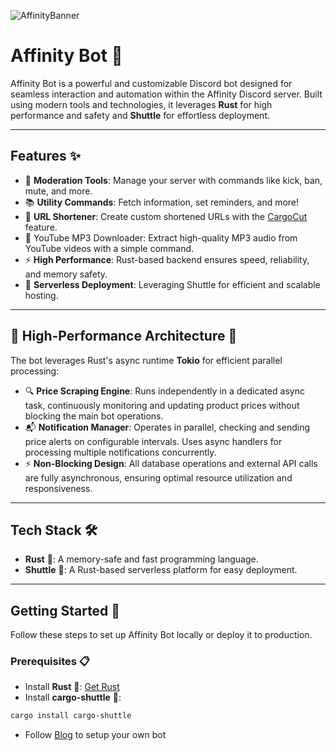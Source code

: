 ![AffinityBanner](https://github.com/user-attachments/assets/e207e037-b436-4007-a0a6-8bc73e0a99dd)
# **Affinity Bot** 🤖
Affinity Bot is a powerful and customizable Discord bot designed for seamless interaction and automation within the Affinity Discord server. Built using modern tools and technologies, it leverages **Rust** for high performance and safety and **Shuttle** for effortless deployment.

---
## **Features** ✨
- 🔧 **Moderation Tools**: Manage your server with commands like kick, ban, mute, and more.
- 📚 **Utility Commands**: Fetch information, set reminders, and more!
- 🔗 **URL Shortener**: Create custom shortened URLs with the [CargoСut](https://github.com/Sidharth-Singh10/CargoCut) feature.
- 🎵 YouTube MP3 Downloader: Extract high-quality MP3 audio from YouTube videos with a simple command.
- ⚡ **High Performance**: Rust-based backend ensures speed, reliability, and memory safety.
- 🚀 **Serverless Deployment**: Leveraging Shuttle for efficient and scalable hosting.
---
## 🚀 High-Performance Architecture 🔄
The bot leverages Rust's async runtime **Tokio** for efficient parallel processing:
- 🔍 **Price Scraping Engine**: Runs independently in a dedicated async task, continuously monitoring and updating product prices without blocking the main bot operations.
- 📬 **Notification Manager**: Operates in parallel, checking and sending price alerts on configurable intervals. Uses async handlers for processing multiple notifications concurrently.
- ⚡ **Non-Blocking Design**: All database operations and external API calls are fully asynchronous, ensuring optimal resource utilization and responsiveness.
---
## **Tech Stack** 🛠️
- **Rust** 🦀: A memory-safe and fast programming language.
- **Shuttle** 🚀: A Rust-based serverless platform for easy deployment.
---
## **Getting Started** 🏁
Follow these steps to set up Affinity Bot locally or deploy it to production.
### **Prerequisites** 📋
- Install **Rust** 🦀: [Get Rust](https://www.rust-lang.org/tools/install)
- Install **cargo-shuttle** 🚀:
 ```bash
 cargo install cargo-shuttle
```
- Follow [Blog](https://blog.logrocket.com/building-rust-discord-bot-shuttle-serenity/) to setup your own bot

